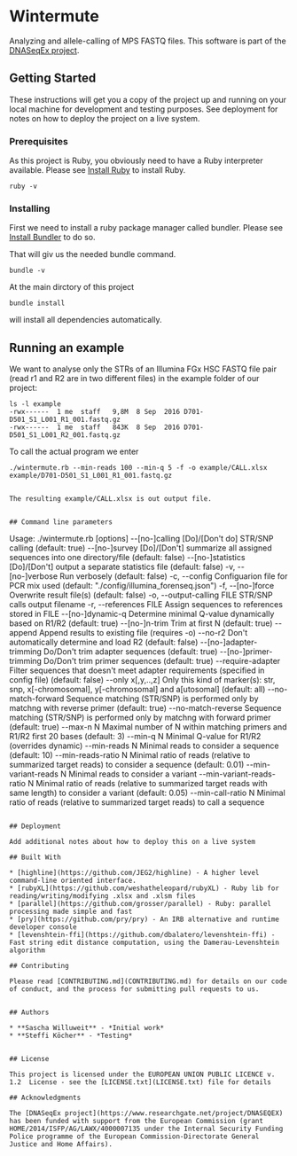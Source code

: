 # Wintermute

Analyzing and allele-calling of MPS FASTQ files. This software is part of the [DNASeqEx project](https://www.researchgate.net/project/DNASEQEX).

## Getting Started

These instructions will get you a copy of the project up and running on your local machine for development and testing purposes. See deployment for notes on how to deploy the project on a live system.

### Prerequisites

As this project is Ruby, you obviously need to have a Ruby interpreter available. Please see [Install Ruby](https://www.ruby-lang.org/en/documentation/installation/) to install Ruby.

```
ruby -v
```

### Installing

First we need to install a ruby package manager called bundler. Please see [Install Bundler](https://bundler.io/) to do so.

That will giv us the needed bundle command.

```
bundle -v
```

At the main dirctory of this project
```
bundle install
```
will install all dependencies automatically.


## Running an example

We want to analyse only the STRs of an Illumina FGx HSC FASTQ file pair (read r1 and R2 are in two different files) in the example folder of our project:

```
ls -l example
-rwx------  1 me  staff   9,8M  8 Sep  2016 D701-D501_S1_L001_R1_001.fastq.gz
-rwx------  1 me  staff   843K  8 Sep  2016 D701-D501_S1_L001_R2_001.fastq.gz
```

To call the actual program we enter

```
./wintermute.rb --min-reads 100 --min-q 5 -f -o example/CALL.xlsx example/D701-D501_S1_L001_R1_001.fastq.gz


The resulting example/CALL.xlsx is out output file.


## Command line parameters

```
Usage: ./wintermute.rb [options] <R1 FILE>
        --[no-]calling               [Do]/[Don't do] STR/SNP calling (default: true)
        --[no-]survey                [Do]/[Don't] summarize all assigned sequences into one directory/file (default: false)
        --[no-]statistics            [Do]/[Don't] output a separate statistics file (default: false)
    -v, --[no-]verbose               Run verbosely (default: false)
    -c, --config <filename>          Configuarion file for PCR mix used (default: "./config/illumina_forenseq.json")
    -f, --[no-]force                 Overwrite result file(s) (default: false)
    -o, --output-calling FILE        STR/SNP calls output filename
    -r, --references FILE            Assign sequences to references stored in FILE
        --[no-]dynamic-q             Determine minimal Q-value dynamically based on R1/R2 (default: true)
        --[no-]n-trim                Trim at first N (default: true)
        --append                     Append results to existing file (requires -o)
        --no-r2                      Don't automatically determine and load R2 (default: false)
        --[no-]adapter-trimming      Do/Don't trim adapter sequences (default: true)
        --[no-]primer-trimming       Do/Don't trim primer sequences (default: true)
        --require-adapter            Filter sequences that doesn't meet adapter requirements (specified in config file) (default: false)
        --only x[,y,..,z]            Only this kind of marker(s): str, snp, x[-chromosomal], y[-chromosomal] and a[utosomal] (default: all)
        --no-match-forward           Sequence matching (STR/SNP) is performed only by matchng with reverse primer (default: true)
        --no-match-reverse           Sequence matching (STR/SNP) is performed only by matchng with forward primer (default: true)
        --max-n N                    Maximal number of N within matching primers and R1/R2 first 20 bases (default: 3)
        --min-q N                    Minimal Q-value for R1/R2 (overrides dynamic)
        --min-reads N                Minimal reads to consider a sequence (default: 10)
        --min-reads-ratio N          Minimal ratio of reads (relative to summarized target reads) to consider a sequence (default: 0.01)
        --min-variant-reads N        Minimal reads to consider a variant
        --min-variant-reads-ratio N  Minimal ratio of reads (relative to summarized target reads with same length) to consider a variant (default: 0.05)
        --min-call-ratio N           Minimal ratio of reads (relative to summarized target reads) to call a sequence
```

## Deployment

Add additional notes about how to deploy this on a live system

## Built With

* [highline](https://github.com/JEG2/highline) - A higher level command-line oriented interface.
* [rubyXL](https://github.com/weshatheleopard/rubyXL) - Ruby lib for reading/writing/modifying .xlsx and .xlsm files
* [parallel](https://github.com/grosser/parallel) - Ruby: parallel processing made simple and fast
* [pry](https://github.com/pry/pry) - An IRB alternative and runtime developer console
* [levenshtein-ffi](https://github.com/dbalatero/levenshtein-ffi) - Fast string edit distance computation, using the Damerau-Levenshtein algorithm

## Contributing

Please read [CONTRIBUTING.md](CONTRIBUTING.md) for details on our code of conduct, and the process for submitting pull requests to us.


## Authors

* **Sascha Willuweit** - *Initial work*
* **Steffi Köcher** - *Testing*


## License

This project is licensed under the EUROPEAN UNION PUBLIC LICENCE v. 1.2  License - see the [LICENSE.txt](LICENSE.txt) file for details

## Acknowledgments

The [DNASeqEx project](https://www.researchgate.net/project/DNASEQEX) has been funded with support from the European Commission (grant HOME/2014/ISFP/AG/LAWX/4000007135 under the Internal Security Funding Police programme of the European Commission-Directorate General Justice and Home Affairs).